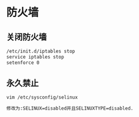 # 防火墙

## 关闭防火墙

```bash
/etc/init.d/iptables stop
service iptables stop
setenforce 0
```

## 永久禁止

```bash
vim /etc/sysconfig/selinux

修改为:SELINUX=disabled并且SELINUXTYPE=disabled.
```